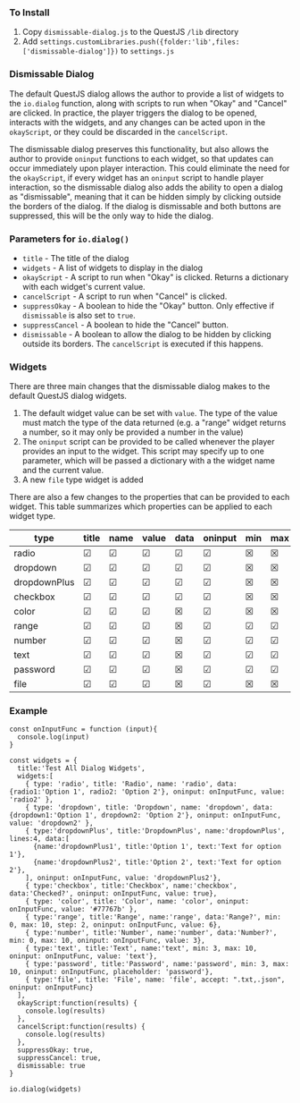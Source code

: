 ### To Install

1. Copy ```dismissable-dialog.js``` to the QuestJS ```/lib``` directory
2. Add ```settings.customLibraries.push({folder:'lib',files:['dismissable-dialog']})``` to ```settings.js```

### Dismissable Dialog

The default QuestJS dialog allows the author to provide a list of widgets to the `io.dialog` function, along with scripts to run when "Okay" and "Cancel" are clicked. In practice, the player triggers the dialog to be opened, interacts with the widgets, and any changes can be acted upon in the `okayScript`, or they could be discarded in the `cancelScript`.

The dismissable dialog preserves this functionality, but also allows the author to provide `oninput` functions to each widget, so that updates can occur immediately upon player interaction. This could eliminate the need for the `okayScript`, if every widget has an `oninput` script to handle player interaction, so the dismissable dialog also adds the ability to open a dialog as "dismissable", meaning that it can be hidden simply by clicking outside the borders of the dialog. If the dialog is dismissable and both buttons are suppressed, this will be the only way to hide the dialog.

### Parameters for `io.dialog()`
- `title` - The title of the dialog
- `widgets` - A list of widgets to display in the dialog
- `okayScript` - A script to run when "Okay" is clicked. Returns a dictionary with each widget's current value.
- `cancelScript` - A script to run when "Cancel" is clicked.
- `suppressOkay` - A boolean to hide the "Okay" button. Only effective if `dismissable` is also set to `true`.
- `suppressCancel` - A boolean to hide the "Cancel" button.
- `dismissable` - A boolean to allow the dialog to be hidden by clicking outside its borders. The `cancelScript` is executed if this happens.

### Widgets

There are three main changes that the dismissable dialog makes to the default QuestJS dialog widgets.

1. The default widget value can be set with `value`. The type of the value must match the type of the data returned (e.g. a "range" widget returns a number, so it may only be provided a number in the value)
2. The `oninput` script can be provided to be called whenever the player provides an input to the widget. This script may specify up to one parameter, which will be passed a dictionary with a the widget name and the current value.
3. A new `file` type widget is added

There are also a few changes to the properties that can be provided to each widget. This table summarizes which properties can be applied to each widget type.

type|title|name|value|data|oninput|min|max|step|pattern|placeholder|accept
---|---|---|---|---|---|---|---|---|---|---|---
radio|&#9745;|&#9745;|&#9745;|&#9745;|&#9745;|&#9746;|&#9746;|&#9746;|&#9746;|&#9746;|&#9746;
dropdown|&#9745;|&#9745;|&#9745;|&#9745;|&#9745;|&#9746;|&#9746;|&#9746;|&#9746;|&#9746;|&#9746;
dropdownPlus|&#9745;|&#9745;|&#9745;|&#9745;|&#9745;|&#9746;|&#9746;|&#9746;|&#9746;|&#9746;|&#9746;
checkbox|&#9745;|&#9745;|&#9745;|&#9745;|&#9745;|&#9746;|&#9746;|&#9746;|&#9746;|&#9746;|&#9746;
color|&#9745;|&#9745;|&#9745;|&#9746;|&#9745;|&#9746;|&#9746;|&#9746;|&#9746;|&#9746;|&#9746;
range|&#9745;|&#9745;|&#9745;|&#9746;|&#9745;|&#9745;|&#9745;|&#9745;|&#9746;|&#9746;|&#9746;
number|&#9745;|&#9745;|&#9745;|&#9746;|&#9745;|&#9745;|&#9745;|&#9746;|&#9746;|&#9746;|&#9746;
text|&#9745;|&#9745;|&#9745;|&#9746;|&#9745;|&#9745;|&#9745;|&#9746;|&#9745;|&#9745;|&#9746;
password|&#9745;|&#9745;|&#9745;|&#9746;|&#9745;|&#9745;|&#9745;|&#9746;|&#9745;|&#9745;|&#9746;
file|&#9745;|&#9745;|&#9745;|&#9746;|&#9745;|&#9746;|&#9746;|&#9746;|&#9746;|&#9746;|&#9745;

### Example

```
const onInputFunc = function (input){
  console.log(input)
}

const widgets = {
  title:'Test All Dialog Widgets',
  widgets:[
    { type: 'radio', title: 'Radio', name: 'radio', data: {radio1:'Option 1', radio2: 'Option 2'}, oninput: onInputFunc, value: 'radio2' },
    { type: 'dropdown', title: 'Dropdown', name: 'dropdown', data: {dropdown1:'Option 1', dropdown2: 'Option 2'}, oninput: onInputFunc, value: 'dropdown2' },
    { type:'dropdownPlus', title:'DropdownPlus', name:'dropdownPlus', lines:4, data:[
      {name:'dropdownPlus1', title:'Option 1', text:'Text for option 1'},
      {name:'dropdownPlus2', title:'Option 2', text:'Text for option 2'},
    ], oninput: onInputFunc, value: 'dropdownPlus2'},
    { type:'checkbox', title:'Checkbox', name:'checkbox', data:'Checked?', oninput: onInputFunc, value: true},
    { type: 'color', title: 'Color', name: 'color', oninput: onInputFunc, value: '#77767b' },
    { type:'range', title:'Range', name:'range', data:'Range?', min: 0, max: 10, step: 2, oninput: onInputFunc, value: 6},
    { type:'number', title:'Number', name:'number', data:'Number?', min: 0, max: 10, oninput: onInputFunc, value: 3},
    { type:'text', title:'Text', name:'text', min: 3, max: 10, oninput: onInputFunc, value: 'text'},
    { type:'password', title:'Password', name:'password', min: 3, max: 10, oninput: onInputFunc, placeholder: 'password'},
    { type:'file', title: 'File', name: 'file', accept: ".txt,.json", oninput: onInputFunc}
  ],
  okayScript:function(results) {
    console.log(results)
  },
  cancelScript:function(results) {
    console.log(results)
  },
  suppressOkay: true,
  suppressCancel: true,
  dismissable: true
}

io.dialog(widgets)
```
